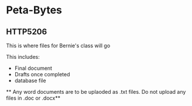 # Peta-Bytes

## HTTP5206

This is where files for Bernie's class will go

This includes:

- Final document
- Drafts once completed
- database file

** Any word documents are to be uplaoded as .txt files. Do not upload any files in .doc or .docx**
